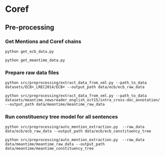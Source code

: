 # Coref

## Pre-processing 

### Get Mentions and Coref chains

``python get_ecb_data.py ``

``python get_meantime_data.py ``

### Prepare raw data files

``python src/preprocessing/extract_data_from_xml.py --path_to_data datasets/ECB+_LREC2014/ECB+ --output_path data/ecb/ecb_raw_data``

``python src/preprocessing/extract_data_from_xml.py --path_to_data datasets/meantime_newsreader_english_oct15/intra_cross-doc_annotation/ --output_path data/meantime/meantime_raw_data``

### Run constituency tree model for all sentences

``python src/preprocessing/auto_mention_extraction.py  --raw_data data/ecb/ecb_raw_data --output_path data/ecb/ecb_constituency_tree``

``python src/preprocessing/auto_mention_extraction.py  --raw_data data/meantime/meantime_raw_data --output_path data/meantime/meantime_constituency_tree``

